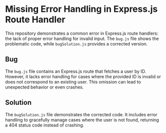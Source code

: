 # Missing Error Handling in Express.js Route Handler

This repository demonstrates a common error in Express.js route handlers: the lack of proper error handling for invalid input.  The `bug.js` file shows the problematic code, while `bugSolution.js` provides a corrected version.

## Bug

The `bug.js` file contains an Express.js route that fetches a user by ID.  However, it lacks error handling for cases where the provided ID is invalid or does not correspond to an existing user. This omission can lead to unexpected behavior or even crashes.

## Solution

The `bugSolution.js` file demonstrates the corrected code.  It includes error handling to gracefully manage cases where the user is not found, returning a 404 status code instead of crashing.